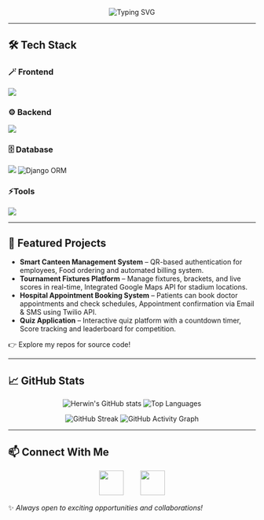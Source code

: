 <p align="center">
  <img src="https://readme-typing-svg.herokuapp.com?font=Fira+Code&weight=600&size=28&pause=1000&color=00C4FF&center=true&vCenter=true&width=700&lines=Hi+there+👋+I'm+Herwin+Stenil+E!;Python+%26+Django+Full-Stack+Developer;Always+Learning+New+Technologies+🚀" alt="Typing SVG" />
</p>

---

## 🛠 Tech Stack  

### 🪄 Frontend  
<p>
  <img src="https://skillicons.dev/icons?i=html,css,js,bootstrap" />
</p>

### ⚙️ Backend  
<p>
  <img src="https://skillicons.dev/icons?i=python,django,flask" />
</p>

### 🗄️ Database  
<p>
  <img src="https://skillicons.dev/icons?i=sqlite,mongodb" />
  <img src="https://skillicons.dev/icons?i=django" title="Django ORM" />
</p>

### ⚡Tools  
<p>
  <img src="https://skillicons.dev/icons?i=git,github,vscode" />
</p>

---

## 🌟 Featured Projects
- **Smart Canteen Management System** – QR-based authentication for employees, Food ordering and automated billing system.  
- **Tournament Fixtures Platform** – Manage fixtures, brackets, and live scores in real-time, Integrated Google Maps API for stadium locations.
- **Hospital Appointment Booking System** – Patients can book doctor appointments and check schedules, Appointment confirmation via Email & SMS using Twilio API.  
- **Quiz Application** – Interactive quiz platform with a countdown timer, Score tracking and leaderboard for competition.  

👉 Explore my repos for source code!

---

## 📈 GitHub Stats

<p align="center">
  <img src="https://github-readme-stats.vercel.app/api?username=Herwinstenil&show_icons=true&theme=blue-green&hide_border=false" alt="Herwin's GitHub stats" />
  <img src="https://github-readme-stats.vercel.app/api/top-langs/?username=Herwinstenil&layout=compact&theme=blue-green&hide_border=false" alt="Top Languages" />
</p>
<p align="center">
  <img src="https://github-readme-streak-stats.herokuapp.com/?user=Herwinstenil&theme=blue-green&hide_border=false" alt="GitHub Streak" />
  <img src="https://github-readme-activity-graph.vercel.app/graph?username=Herwinstenil&bg_color=0d1117&color=00e4ff&line=00e4ff&point=ffffff&area=true&hide_border=false" alt="GitHub Activity Graph" />
</p>
</p>

---

## 📫 Connect With Me  

<p align="center">
  <a href="mailto:herwinstenil24@gmail.com" style="text-decoration:none; margin: 0 15px;">
    <img src="https://skillicons.dev/icons?i=gmail" width="50" height="50" />
  </a>
  <a href="https://www.linkedin.com/in/herwin-stenil-e-b65317263" style="text-decoration:none; margin: 0 15px;">
    <img src="https://skillicons.dev/icons?i=linkedin" width="50" height="50" />
  </a>
</p>


✨ *Always open to exciting opportunities and collaborations!*  

